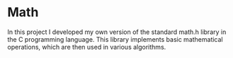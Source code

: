 # Math
In this project I developed my own version of the standard math.h library in the C programming language. This library implements basic mathematical operations, which are then used in various algorithms. 
